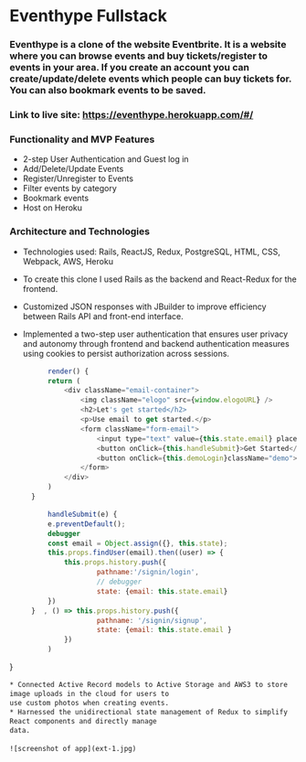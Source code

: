 # Eventhype Fullstack 
### Eventhype is a clone of the website Eventbrite. It is a website where you can browse events and buy tickets/register to events in your area. If you create an account you can create/update/delete events which people can buy tickets for. You can also bookmark events to be saved.

### Link to live site: https://eventhype.herokuapp.com/#/

### Functionality and MVP Features 
* 2-step User Authentication and Guest log in
* Add/Delete/Update Events
* Register/Unregister to Events
* Filter events by category
* Bookmark events
* Host on Heroku 

### Architecture and Technologies  
* Technologies used: Rails, ReactJS, Redux, PostgreSQL, HTML, CSS, Webpack, AWS, Heroku
* To create this clone I used Rails as the backend and React-Redux for the frontend. 
* Customized JSON responses with JBuilder to improve efficiency between Rails API and front-end interface.
* Implemented a two-step user authentication that ensures user privacy and autonomy through frontend and
backend authentication measures using cookies to persist authorization across sessions.
  ```Javascript 
        render() { 
        return ( 
            <div className="email-container">
                <img className="elogo" src={window.elogoURL} />
                <h2>Let's get started</h2>
                <p>Use email to get started.</p>
                <form className="form-email">
                    <input type="text" value={this.state.email} placeholder="  Email address" onChange={this.handleInput('email')}  />
                    <button onClick={this.handleSubmit}>Get Started</button>
                    <button onClick={this.demoLogin}className="demo">Demo User</button>
                </form>
            </div>
        )
    }
  ```

  ```Javascript 
        handleSubmit(e) {
        e.preventDefault();
        debugger
        const email = Object.assign({}, this.state);
        this.props.findUser(email).then((user) => {
            this.props.history.push({
                    pathname:'/signin/login',
                    // debugger
                    state: {email: this.state.email}
        })
    }  , () => this.props.history.push({
                    pathname: '/signin/signup', 
                    state: {email: this.state.email }
            })
        )
}
  ```
* Connected Active Record models to Active Storage and AWS3 to store image uploads in the cloud for users to
use custom photos when creating events.
* Harnessed the unidirectional state management of Redux to simplify React components and directly manage
data.

![screenshot of app](ext-1.jpg)







